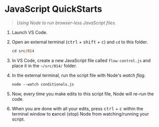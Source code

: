 # JavaScript QuickStarts

> *Using Node to run browser-less JavaScript files.*

1. Launch VS Code.
1. Open an external terminal (<kbd>ctrl</kbd> + <kbd>shift</kbd> + <kbd>c</kbd>) and `cd` to this folder.

    ```ps
    cd src/014
    ```

1. In VS Code, create a new JavaScript file called `flow-control.js` and place it in the `~/src/014/` folder.
1. In the external terminal, run the script file with Node's *watch flag*.

    ```ps
    node --watch conditionals.js
    ```

1. Now, every time you make edits to this script file, Node will re-run the code.
1. When you are done with all your edits, press <kbd>ctrl</kbd> + <kbd>c</kbd> within the terminal window to **c**ancel (stop) Node from watching/running your script.
